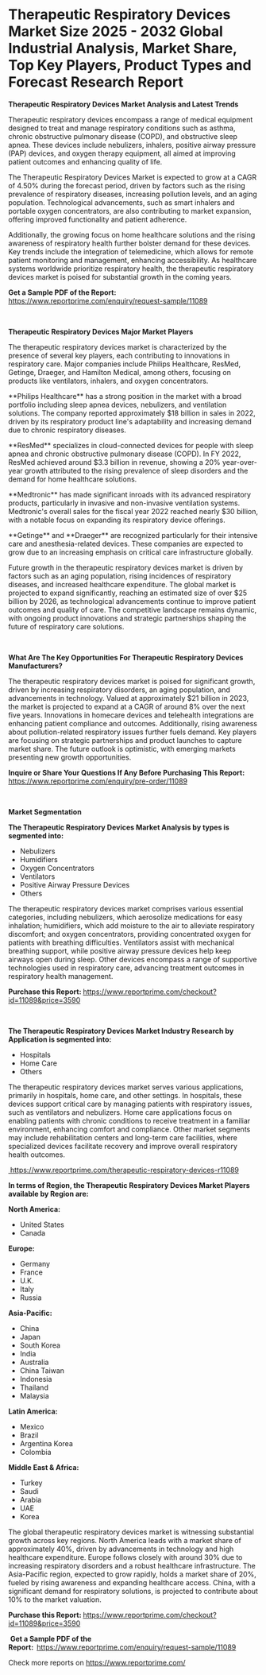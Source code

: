 <p><h1>Therapeutic Respiratory Devices Market Size 2025 - 2032 Global Industrial Analysis, Market Share, Top Key Players, Product Types and Forecast Research Report</h1></p><p><strong>Therapeutic Respiratory Devices Market Analysis and Latest Trends</strong></p>
<p><p>Therapeutic respiratory devices encompass a range of medical equipment designed to treat and manage respiratory conditions such as asthma, chronic obstructive pulmonary disease (COPD), and obstructive sleep apnea. These devices include nebulizers, inhalers, positive airway pressure (PAP) devices, and oxygen therapy equipment, all aimed at improving patient outcomes and enhancing quality of life. </p><p>The Therapeutic Respiratory Devices Market is expected to grow at a CAGR of 4.50% during the forecast period, driven by factors such as the rising prevalence of respiratory diseases, increasing pollution levels, and an aging population. Technological advancements, such as smart inhalers and portable oxygen concentrators, are also contributing to market expansion, offering improved functionality and patient adherence. </p><p>Additionally, the growing focus on home healthcare solutions and the rising awareness of respiratory health further bolster demand for these devices. Key trends include the integration of telemedicine, which allows for remote patient monitoring and management, enhancing accessibility. As healthcare systems worldwide prioritize respiratory health, the therapeutic respiratory devices market is poised for substantial growth in the coming years.</p></p>
<p><strong>Get a Sample PDF of the Report:&nbsp;</strong> <a href="https://www.reportprime.com/enquiry/request-sample/11089?utm_campaign=2468&utm_medium=2&utm_source=Github&utm_content=ia&utm_term=20032025&utm_id=therapeutic-respiratory-devices">https://www.reportprime.com/enquiry/request-sample/11089</a></p>
<p>&nbsp;</p>
<p><strong>Therapeutic Respiratory Devices Major Market Players</strong></p>
<p><p>The therapeutic respiratory devices market is characterized by the presence of several key players, each contributing to innovations in respiratory care. Major companies include Philips Healthcare, ResMed, Getinge, Draeger, and Hamilton Medical, among others, focusing on products like ventilators, inhalers, and oxygen concentrators.</p><p>**Philips Healthcare** has a strong position in the market with a broad portfolio including sleep apnea devices, nebulizers, and ventilation solutions. The company reported approximately $18 billion in sales in 2022, driven by its respiratory product line's adaptability and increasing demand due to chronic respiratory diseases.</p><p>**ResMed** specializes in cloud-connected devices for people with sleep apnea and chronic obstructive pulmonary disease (COPD). In FY 2022, ResMed achieved around $3.3 billion in revenue, showing a 20% year-over-year growth attributed to the rising prevalence of sleep disorders and the demand for home healthcare solutions.</p><p>**Medtronic** has made significant inroads with its advanced respiratory products, particularly in invasive and non-invasive ventilation systems. Medtronic's overall sales for the fiscal year 2022 reached nearly $30 billion, with a notable focus on expanding its respiratory device offerings.</p><p>**Getinge** and **Draeger** are recognized particularly for their intensive care and anesthesia-related devices. These companies are expected to grow due to an increasing emphasis on critical care infrastructure globally.</p><p>Future growth in the therapeutic respiratory devices market is driven by factors such as an aging population, rising incidences of respiratory diseases, and increased healthcare expenditure. The global market is projected to expand significantly, reaching an estimated size of over $25 billion by 2026, as technological advancements continue to improve patient outcomes and quality of care. The competitive landscape remains dynamic, with ongoing product innovations and strategic partnerships shaping the future of respiratory care solutions.</p></p>
<p>&nbsp;</p>
<p><strong>What Are The Key Opportunities For Therapeutic Respiratory Devices Manufacturers?</strong></p>
<p><p>The therapeutic respiratory devices market is poised for significant growth, driven by increasing respiratory disorders, an aging population, and advancements in technology. Valued at approximately $21 billion in 2023, the market is projected to expand at a CAGR of around 8% over the next five years. Innovations in homecare devices and telehealth integrations are enhancing patient compliance and outcomes. Additionally, rising awareness about pollution-related respiratory issues further fuels demand. Key players are focusing on strategic partnerships and product launches to capture market share. The future outlook is optimistic, with emerging markets presenting new growth opportunities.</p></p>
<p><strong>Inquire or Share Your Questions If Any Before Purchasing This Report:</strong> <a href="https://www.reportprime.com/enquiry/pre-order/11089?utm_campaign=2468&utm_medium=2&utm_source=Github&utm_content=ia&utm_term=20032025&utm_id=therapeutic-respiratory-devices">https://www.reportprime.com/enquiry/pre-order/11089</a></p>
<p>&nbsp;</p>
<p><strong>Market Segmentation</strong></p>
<p><strong>The Therapeutic Respiratory Devices Market Analysis by types is segmented into:</strong></p>
<p><ul><li>Nebulizers</li><li>Humidifiers</li><li>Oxygen Concentrators</li><li>Ventilators</li><li>Positive Airway Pressure Devices</li><li>Others</li></ul></p>
<p><p>The therapeutic respiratory devices market comprises various essential categories, including nebulizers, which aerosolize medications for easy inhalation; humidifiers, which add moisture to the air to alleviate respiratory discomfort; and oxygen concentrators, providing concentrated oxygen for patients with breathing difficulties. Ventilators assist with mechanical breathing support, while positive airway pressure devices help keep airways open during sleep. Other devices encompass a range of supportive technologies used in respiratory care, advancing treatment outcomes in respiratory health management.</p></p>
<p><strong>Purchase this Report:&nbsp;</strong><a href="https://www.reportprime.com/checkout?id=11089&price=3590&utm_campaign=2468&utm_medium=2&utm_source=Github&utm_content=ia&utm_term=20032025&utm_id=therapeutic-respiratory-devices">https://www.reportprime.com/checkout?id=11089&price=3590</a></p>
<p>&nbsp;</p>
<p><strong>The Therapeutic Respiratory Devices Market Industry Research by Application is segmented into:</strong></p>
<p><ul><li>Hospitals</li><li>Home Care</li><li>Others</li></ul></p>
<p><p>The therapeutic respiratory devices market serves various applications, primarily in hospitals, home care, and other settings. In hospitals, these devices support critical care by managing patients with respiratory issues, such as ventilators and nebulizers. Home care applications focus on enabling patients with chronic conditions to receive treatment in a familiar environment, enhancing comfort and compliance. Other market segments may include rehabilitation centers and long-term care facilities, where specialized devices facilitate recovery and improve overall respiratory health outcomes.</p></p>
<p><a href="https://www.reportprime.com/therapeutic-respiratory-devices-r11089?utm_campaign=2468&utm_medium=2&utm_source=Github&utm_content=ia&utm_term=20032025&utm_id=therapeutic-respiratory-devices">&nbsp;https://www.reportprime.com/therapeutic-respiratory-devices-r11089</a></p>
<p><strong>In terms of Region, the Therapeutic Respiratory Devices Market Players available by Region are:</strong></p>
<p>
    <p> <strong> North America: </strong>
        <ul>
            <li>United States</li>
            <li>Canada</li>
        </ul>
        </p> 
    <p> <strong> Europe: </strong>
        <ul>
            <li>Germany</li>
            <li>France</li>
            <li>U.K.</li>
            <li>Italy</li>
            <li>Russia</li>
        </ul>
        </p> 
    <p> <strong> Asia-Pacific: </strong>
        <ul>
            <li>China</li>
            <li>Japan</li>
            <li>South Korea</li>
            <li>India</li>
            <li>Australia</li>
            <li>China Taiwan</li>
            <li>Indonesia</li>
            <li>Thailand</li>
            <li>Malaysia</li>
        </ul>
        </p> 
    <p> <strong> Latin America: </strong>
        <ul>
            <li>Mexico</li>
            <li>Brazil</li>
            <li>Argentina Korea</li>
            <li>Colombia</li>
        </ul>
        </p> 
    <p> <strong> Middle East & Africa: </strong>
        <ul>
            <li>Turkey</li>
            <li>Saudi</li>
            <li>Arabia</li>
            <li>UAE</li>
            <li>Korea</li>
        </ul>
    </p>
    </p>
<p><p>The global therapeutic respiratory devices market is witnessing substantial growth across key regions. North America leads with a market share of approximately 40%, driven by advancements in technology and high healthcare expenditure. Europe follows closely with around 30% due to increasing respiratory disorders and a robust healthcare infrastructure. The Asia-Pacific region, expected to grow rapidly, holds a market share of 20%, fueled by rising awareness and expanding healthcare access. China, with a significant demand for respiratory solutions, is projected to contribute about 10% to the market valuation.</p></p>
<p><strong>Purchase this Report: </strong><a href="https://www.reportprime.com/checkout?id=11089&price=3590&utm_campaign=2468&utm_medium=2&utm_source=Github&utm_content=ia&utm_term=20032025&utm_id=therapeutic-respiratory-devices">https://www.reportprime.com/checkout?id=11089&price=3590</a></p>
<p>&nbsp;<strong>Get a Sample PDF of the Report:&nbsp;&nbsp;</strong><a href="https://www.reportprime.com/enquiry/request-sample/11089?utm_campaign=2468&utm_medium=2&utm_source=Github&utm_content=ia&utm_term=20032025&utm_id=therapeutic-respiratory-devices">https://www.reportprime.com/enquiry/request-sample/11089</a></p>
<p><strong></strong></p>
<p>Check more reports on <a href="https://www.reportprime.com/?utm_campaign=2468&utm_medium=2&utm_source=Github&utm_content=ia&utm_term=20032025&utm_id=therapeutic-respiratory-devices">https://www.reportprime.com/</a></p>